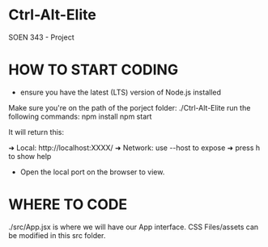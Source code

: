 # Ctrl-Alt-Elite
SOEN 343 - Project

# HOW TO START CODING
- ensure you have the latest (LTS) version of Node.js installed

Make sure you're on the path of the porject folder: ./Ctrl-Alt-Elite
run the following commands:
  npm install
  npm start

It will return this: 

  ➜  Local:   http://localhost:XXXX/
  ➜  Network: use --host to expose
  ➜  press h to show help

- Open the local port on the browser to view.

# WHERE TO CODE
./src/App.jsx is where we will have our App interface. CSS Files/assets can be modified in this src folder. 

